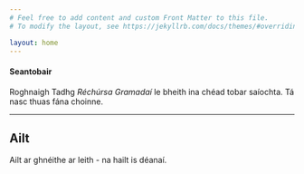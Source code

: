 ```yaml
---
# Feel free to add content and custom Front Matter to this file.
# To modify the layout, see https://jekyllrb.com/docs/themes/#overriding-theme-defaults

layout: home
---
```


#### Seantobair

Roghnaigh Tadhg *Réchúrsa Gramadaí* le bheith ina
chéad tobar saíochta. Tá nasc thuas fána choinne.

------

## Ailt

Ailt ar ghnéithe ar leith - na hailt is déanaí.

